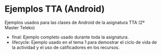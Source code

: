 # Ejemplos TTA (Android)

Ejemplos usados para las clases de Android de la asignatura TTA (2º Master Teleko)

* final: Ejemplo completo usado durante toda la asignatura.
* lifecycle: Ejemplo usado en el tema 1 para demostrar el ciclo de vida de la actividad y el uso de calificadores en los recursos.
